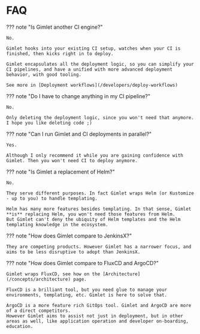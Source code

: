 # FAQ

??? note "Is Gimlet another CI engine?"

    No.
    
    Gimlet hooks into your existing CI setup, watches when your CI is finished, then kicks right in to deploy.
    
    Gimlet encapsulates all the deployment logic, so you can simplify your CI pipelines, and have a unified with more advanced deployment behavior, with good tooling.
    
    See more in [Deployment workflows](/developers/deploy-workflows)
    
??? note "Do I have to change anything in my CI pipeline?"
    
    No.
    
    Only deleting the deployment logic, since you won't need that anymore. I hope you like deleting code ;)
    
??? note "Can I run Gimlet and CI deployments in parallel?"

    Yes.
    
    Although I only recommend it while you are gaining confidence with Gimlet. Then you won't need CI to deploy anymore.
    
??? note "Is Gimlet a replacement of Helm?"
    
    No.
    
    They serve different purposes. In fact Gimlet wraps Helm (or Kustomize - up to you) to handle templating.
    
    Helm has many more features besides templating. In that sense, Gimlet **is** replacing Helm, you won't need those features from Helm.
    But Gimlet can't deny the ubiquity of Helm templates and the Helm templating knowledge in the ecosystem.
    
??? note "How does Gimlet compare to JenkinsX?"

    They are competing products. However Gimlet has a narrower focus, and aims to be less disruptive to adopt than JenkinsX.
    
??? note "How does Gimlet compare to FluxCD and ArgoCD?"

    Gimlet wraps FluxCD, see how on the [Architecture](/concepts/architecture) page.
    
    FluxCD is a brilliant tool, but you need glue to manage your environments, templating, etc. Gimlet is here to solve that.
    
    ArgoCD is a more feature rich GitOps tool. Gimlet and ArgoCD are more of a direct competitors.
    However Gimlet aims to assist not just in deployment, but in other areas as well, like application operation and developer on-boarding, education.
    
<!-- Fathom - beautiful, simple website analytics -->
<script src="https://cdn.usefathom.com/script.js" site="KVEHKPCQ" defer></script>
<!-- / Fathom -->

